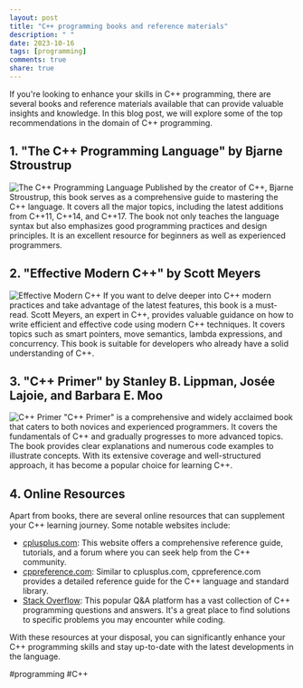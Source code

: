 ```yaml
---
layout: post
title: "C++ programming books and reference materials"
description: " "
date: 2023-10-16
tags: [programming]
comments: true
share: true
---
```


If you're looking to enhance your skills in C++ programming, there are several books and reference materials available that can provide valuable insights and knowledge. In this blog post, we will explore some of the top recommendations in the domain of C++ programming.

## 1. "The C++ Programming Language" by Bjarne Stroustrup
![The C++ Programming Language](https://images-na.ssl-images-amazon.com/images/I/41uppFrZfzL._SX348_BO1,204,203,200_.jpg)
Published by the creator of C++, Bjarne Stroustrup, this book serves as a comprehensive guide to mastering the C++ language. It covers all the major topics, including the latest additions from C++11, C++14, and C++17. The book not only teaches the language syntax but also emphasizes good programming practices and design principles. It is an excellent resource for beginners as well as experienced programmers.

## 2. "Effective Modern C++" by Scott Meyers
![Effective Modern C++](https://images-na.ssl-images-amazon.com/images/I/41-n8OOpC1L._SX385_BO1,204,203,200_.jpg)
If you want to delve deeper into C++ modern practices and take advantage of the latest features, this book is a must-read. Scott Meyers, an expert in C++, provides valuable guidance on how to write efficient and effective code using modern C++ techniques. It covers topics such as smart pointers, move semantics, lambda expressions, and concurrency. This book is suitable for developers who already have a solid understanding of C++.

## 3. "C++ Primer" by Stanley B. Lippman, Josée Lajoie, and Barbara E. Moo
![C++ Primer](https://images-na.ssl-images-amazon.com/images/I/41zAxUXW8zL._SX379_BO1,204,203,200_.jpg)
"C++ Primer" is a comprehensive and widely acclaimed book that caters to both novices and experienced programmers. It covers the fundamentals of C++ and gradually progresses to more advanced topics. The book provides clear explanations and numerous code examples to illustrate concepts. With its extensive coverage and well-structured approach, it has become a popular choice for learning C++.

## 4. Online Resources
Apart from books, there are several online resources that can supplement your C++ learning journey. Some notable websites include:

- [cplusplus.com](https://www.cplusplus.com/): This website offers a comprehensive reference guide, tutorials, and a forum where you can seek help from the C++ community.
- [cppreference.com](https://en.cppreference.com/): Similar to cplusplus.com, cppreference.com provides a detailed reference guide for the C++ language and standard library.
- [Stack Overflow](https://stackoverflow.com/questions/tagged/c%2B%2B): This popular Q&A platform has a vast collection of C++ programming questions and answers. It's a great place to find solutions to specific problems you may encounter while coding.

With these resources at your disposal, you can significantly enhance your C++ programming skills and stay up-to-date with the latest developments in the language.

\#programming \#C++